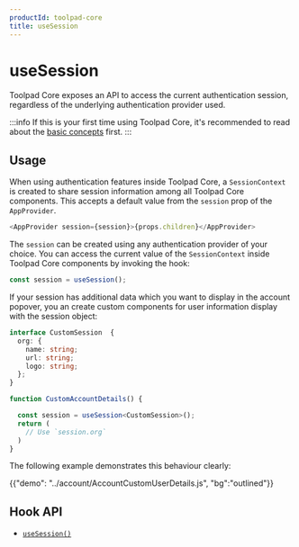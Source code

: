 ```yaml
---
productId: toolpad-core
title: useSession
---
```


# useSession

<p class="description">Toolpad Core exposes an API to access the current authentication session, regardless of the underlying authentication provider used.</p>

:::info
If this is your first time using Toolpad Core, it's recommended to read about the [basic concepts](/toolpad/core/introduction/base-concepts/) first.
:::

## Usage

When using authentication features inside Toolpad Core, a `SessionContext` is created to share session information among all Toolpad Core components. This accepts a default value from the `session` prop of the `AppProvider`.

```js
<AppProvider session={session}>{props.children}</AppProvider>
```

The `session` can be created using any authentication provider of your choice. You can access the current value of the `SessionContext` inside Toolpad Core components by invoking the hook:

```js
const session = useSession();
```

If your session has additional data which you want to display in the account popover, you an create custom components for user information display with the session object:

```ts
interface CustomSession  {
  org: {
    name: string;
    url: string;
    logo: string;
  };
}

function CustomAccountDetails() {

  const session = useSession<CustomSession>();
  return (
    // Use `session.org`
  )
}
```

The following example demonstrates this behaviour clearly:

{{"demo": "../account/AccountCustomUserDetails.js", "bg":"outlined"}}

## Hook API

- [`useSession()`](/toolpad/core/react-use-session/api/)
